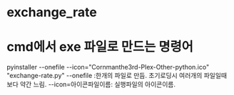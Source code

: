 # exchange_rate

# cmd에서 exe 파일로 만드는 명령어
  pyinstaller --onefile --icon="Cornmanthe3rd-Plex-Other-python.ico" "exchange-rate.py"
    --onefile :한개의 파일로 만듬. 초기로딩시 여러개의 파일일때보다 약간 느림.
    --icon=아이콘파일이름:  실행파일의 아이콘이름.
